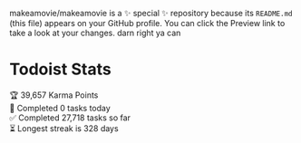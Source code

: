 makeamovie/makeamovie is a ✨ special ✨ repository because its `README.md` (this file) appears on your GitHub profile.
You can click the Preview link to take a look at your changes. darn right ya can

# Todoist Stats

<!-- TODO-IST:START -->
🏆  39,657 Karma Points           
🌸  Completed 0 tasks today           
✅  Completed 27,718 tasks so far           
⏳  Longest streak is 328 days
<!-- TODO-IST:END -->